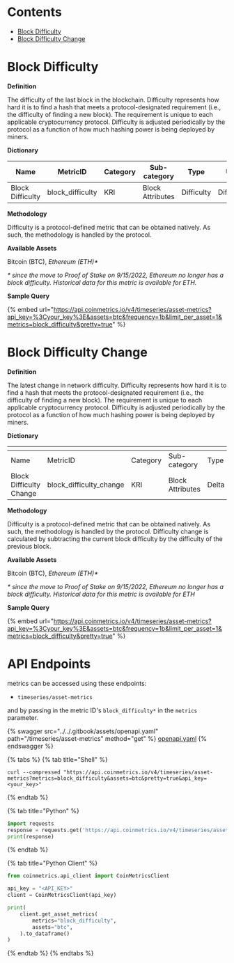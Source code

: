 # Contents

* [Block Difficulty](difficulty.md#block_difficulty)
* [Block Difficulty Change](difficulty.md#block_difficulty_change)

# Block Difficulty<a href="#block_difficulty" id="block_difficulty"></a>

**Definition**

The difficulty of the last block in the blockchain. Difficulty represents how hard it is to find a hash that meets a protocol-designated requirement (i.e., the difficulty of finding a new block). The requirement is unique to each applicable cryptocurrency protocol. Difficulty is adjusted periodically by the protocol as a function of how much hashing power is being deployed by miners.

**Dictionary**

| Name             | MetricID          | Category | Sub-category     | Type       | Unit       | Interval |
| ---------------- | ----------------- | -------- | ---------------- | ---------- | ---------- | -------- |
| Block Difficulty | block\_difficulty | KRI      | Block Attributes | Difficulty | Difficulty | 1 block  |

**Methodology**

Difficulty is a protocol-defined metric that can be obtained natively. As such, the methodology is handled by the protocol.

**Available Assets**&#x20;

Bitcoin (BTC), _Ethereum (ETH)\*_

_\* since the move to Proof of Stake on 9/15/2022, Ethereum no longer has a block difficulty. Historical data for this metric is available for ETH._

**Sample Query**

{% embed url="https://api.coinmetrics.io/v4/timeseries/asset-metrics?api_key=%3Cyour_key%3E&assets=btc&frequency=1b&limit_per_asset=1&metrics=block_difficulty&pretty=true" %}

# Block Difficulty Change<a href="#block_difficulty_change" id="block_difficulty_change"></a>

**Definition**

The latest change in network difficulty. Difficulty represents how hard it is to find a hash that meets the protocol-designated requirement (i.e., the difficulty of finding a new block). The requirement is unique to each applicable cryptocurrency protocol. Difficulty is adjusted periodically by the protocol as a function of how much hashing power is being deployed by miners.

**Dictionary**

<table data-header-hidden><thead><tr><th width="165"></th><th width="210"></th><th width="116"></th><th width="141"></th><th></th><th width="107"></th><th></th></tr></thead><tbody><tr><td>Name</td><td>MetricID</td><td>Category</td><td>Sub-category</td><td>Type</td><td>Unit</td><td>Interval</td></tr><tr><td>Block Difficulty Change</td><td>block_difficulty_change</td><td>KRI</td><td>Block Attributes</td><td>Delta</td><td>Difficulty</td><td>1 block</td></tr></tbody></table>

**Methodology**

Difficulty is a protocol-defined metric that can be obtained natively. As such, the methodology is handled by the protocol. Difficulty change is calculated by subtracting the current block difficulty by the difficulty of the previous block.

**Available Assets**&#x20;

Bitcoin (BTC), _Ethereum (ETH)\*_

_\* since the move to Proof of Stake on 9/15/2022, Ethereum no longer has a block difficulty. Historical data for this metric is available for ETH_

**Sample Query**

{% embed url="https://api.coinmetrics.io/v4/timeseries/asset-metrics?api_key=%3Cyour_key%3E&assets=btc&frequency=1b&limit_per_asset=1&metrics=block_difficulty&pretty=true" %}


# API Endpoints

<Subcategory> metrics can be accessed using these endpoints:

* `timeseries/asset-metrics`

and by passing in the metric ID's `block_difficulty*` in the `metrics` parameter.

{% swagger src="../../.gitbook/assets/openapi.yaml" path="/timeseries/asset-metrics" method="get" %}
[openapi.yaml](../../.gitbook/assets/openapi.yaml)
{% endswagger %}

{% tabs %}
{% tab title="Shell" %}
```shell
curl --compressed "https://api.coinmetrics.io/v4/timeseries/asset-metrics?metrics=block_difficulty&assets=btc&pretty=true&api_key=<your_key>"
```
{% endtab %}

{% tab title="Python" %}
```python
import requests
response = requests.get('https://api.coinmetrics.io/v4/timeseries/asset-metrics?metrics=block_difficulty&assets=btc&pretty=true&api_key=<your_key>').json()
print(response)
```
{% endtab %}

{% tab title="Python Client" %}
```python
from coinmetrics.api_client import CoinMetricsClient

api_key = "<API_KEY>"
client = CoinMetricsClient(api_key)

print(
    client.get_asset_metrics(
        metrics="block_difficulty", 
        assets="btc",
    ).to_dataframe()
)
```
{% endtab %}
{% endtabs %}
